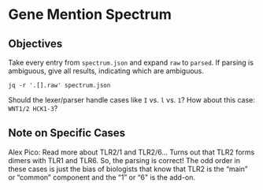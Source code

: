 # Gene Mention Spectrum

## Objectives

Take every entry from `spectrum.json` and expand `raw` to `parsed`. If parsing is ambiguous, give all results, indicating which are ambiguous.

```
jq -r '.[].raw' spectrum.json
```

Should the lexer/parser handle cases like `I` vs. `l` vs. `1`?
How about this case: `WNT1/2 HCK1-3`?

## Note on Specific Cases

Alex Pico: Read more about TLR2/1 and TLR2/6… Turns out that TLR2 forms dimers with TLR1 and TLR6. So, the parsing is correct! The odd order in these cases is just the bias of biologists that know that TLR2 is the “main” or “common” component and the “1” or “6" is the add-on.


